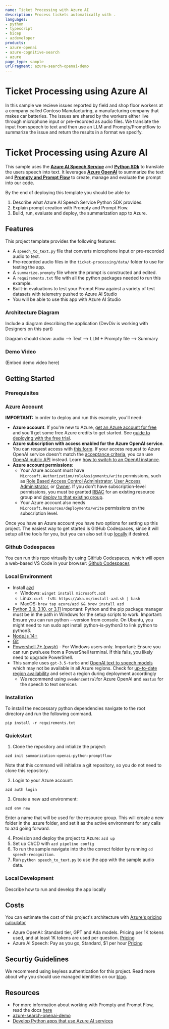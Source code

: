 ```yaml
---
name: Ticket Processing with Azure AI
description: Process tickets automatically with .
languages:
- python
- typescript
- bicep
- azdeveloper
products:
- azure-openai
- azure-cognitive-search
- azure
page_type: sample
urlFragment: azure-search-openai-demo
---
```


# Ticket Processing using Azure AI

In this sample we recieve issues reported by field and shop floor workers at a company called Contoso Manufacturing, a manufacturing company that makes car batteries. The issues are shared by the workers either live through microphone input or pre-recorded as audio files. We translate the input from speech to text and then use an LLM and Prompty/Promptflow to summarize the issue and return the results in a format we specify.

# Ticket Processing using Azure AI 

This sample uses the **[Azure AI Speech Service](https://learn.microsoft.com/en-us/azure/ai-services/speech-service/)** and **[Python SDk](https://learn.microsoft.com/en-us/azure/ai-services/speech-service/quickstarts/setup-platform?pivots=programming-language-python&tabs=macos%2Cubuntu%2Cdotnetcli%2Cdotnet%2Cjre%2Cmaven%2Cnodejs%2Cmac%2Cvscode)** to translate the users speech into text. It leverages **[Azure OpenAI](https://learn.microsoft.com/en-us/azure/ai-services/openai/)** to summarize the text and **[Prompty and Prompt Flow](https://microsoft.github.io/promptflow/how-to-guides/develop-a-prompty/index.html)** to create, manage and evaluate the prompt into our code.

By the end of deploying this template you should be able to:

 1. Describe what Azure AI Speech Service Python SDK provides.
 2. Explain prompt creation with Prompty and Prompt Flow. 
 3. Build, run, evaluate and deploy, the summarization app to Azure.

## Features

This project template provides the following features:

* A `speech_to_text.py` file that converts microphone input or pre-recorded audio to text.
* Pre-recorded audio files in the `ticket-processing/data/` folder to use for testing the app.
* A `summarize.prompty` file where the prompt is constructed and edited.
* A `requirements.txt` file with all the python packages needed to run this example.
* Built-in evaluations to test your Prompt Flow against a variety of test datasets with telemetry pushed to Azure AI Studio
* You will be able to use this app with Azure AI Studio

### Architecture Diagram
Include a diagram describing the application (DevDiv is working with Designers on this part)

Diagram should show: audio --> Text --> LLM + Prompty file --> Summary 

### Demo Video 
(Embed demo video here)

## Getting Started

### Prerequisites

### Azure Account 

**IMPORTANT:** In order to deploy and run this example, you'll need:

* **Azure account**. If you're new to Azure, [get an Azure account for free](https://azure.microsoft.com/free/cognitive-search/) and you'll get some free Azure credits to get started. See [guide to deploying with the free trial](docs/deploy_lowcost.md).
* **Azure subscription with access enabled for the Azure OpenAI service**. You can request access with [this form](https://aka.ms/oaiapply). If your access request to Azure OpenAI service doesn't match the [acceptance criteria](https://learn.microsoft.com/legal/cognitive-services/openai/limited-access?context=%2Fazure%2Fcognitive-services%2Fopenai%2Fcontext%2Fcontext), you can use [OpenAI public API](https://platform.openai.com/docs/api-reference/introduction) instead. Learn [how to switch to an OpenAI instance](docs/deploy_existing.md#openaicom-openai).
* **Azure account permissions**:
  * Your Azure account must have `Microsoft.Authorization/roleAssignments/write` permissions, such as [Role Based Access Control Administrator](https://learn.microsoft.com/azure/role-based-access-control/built-in-roles#role-based-access-control-administrator-preview), [User Access Administrator](https://learn.microsoft.com/azure/role-based-access-control/built-in-roles#user-access-administrator), or [Owner](https://learn.microsoft.com/azure/role-based-access-control/built-in-roles#owner). If you don't have subscription-level permissions, you must be granted [RBAC](https://learn.microsoft.com/azure/role-based-access-control/built-in-roles#role-based-access-control-administrator-preview) for an existing resource group and [deploy to that existing group](docs/deploy_existing.md#resource-group).
  * Your Azure account also needs `Microsoft.Resources/deployments/write` permissions on the subscription level.


Once you have an Azure account you have two options for setting up this project. The easiest way to get started is GitHub Codespaces, since it will setup all the tools for you, but you can also set it up [locally]() if desired.

### Github Codespaces 

You can run this repo virtually by using GitHub Codespaces, which will open a web-based VS Code in your browser:
[Github Codespaces](https://codespaces.new/Azure-Samples/summarization-openai-python-promptflow)

### Local Environment 

- Install [azd](https://aka.ms/install-azd)
    - Windows: `winget install microsoft.azd`
    - Linux: `curl -fsSL https://aka.ms/install-azd.sh | bash`
    - MacOS: `brew tap azure/azd && brew install azd`
- [Python 3.9, 3.10, or 3.11](https://www.python.org/downloads/)
    Important: Python and the pip package manager must be in the path in Windows for the setup scripts to work.
    Important: Ensure you can run python --version from console. On Ubuntu, you might need to run sudo apt install python-is-python3 to link python to python3.
- [Node.js 14+](https://nodejs.org/en/download/) 
- [Git](https://git-scm.com/downloads)
- [Powershell 7+ (pwsh)](https://github.com/powershell/powershell) - For Windows users only.
    Important: Ensure you can run pwsh.exe from a PowerShell terminal. If this fails, you likely need to upgrade PowerShell.
- This sample uses `gpt-3.5-turbo` and [OpenAI text to speech models](https://learn.microsoft.com/en-us/azure/ai-services/openai/concepts/models#text-to-speech-preview) which may not be available in all Azure regions. Check for [up-to-date region availability](https://learn.microsoft.com/azure/ai-services/openai/concepts/models#standard-deployment-model-availability) and select a region during deployment accordingly
    - We recommend using `swedencentral`for Azure OpenAI and `eastus` for the speech to text services 
 
### Installation 

To install the neccessary python dependencies navigate to the root directory and run the following command.
```
pip install -r requirements.txt
```
### Quickstart
 
1. Clone the repository and intialize the project: 
```
azd init summarization-openai-python-promptflow
```
Note that this command will initialize a git repository, so you do not need to clone this repository.

2. Login to your Azure account:
```
azd auth login
```

3. Create a new azd environment:
```
azd env new
```
Enter a name that will be used for the resource group. This will create a new folder in the .azure folder, and set it as the active environment for any calls to azd going forward.

4. Provision and deploy the project to Azure: `azd up`
6. Set up CI/CD with `azd pipeline config`
7. To run the sample navigate into the the correct folder by running `cd speech-recognition`. 
8. Run `python speech_to_text.py` to use the app with the sample audio data.  

### Local Development
Describe how to run and develop the app locally

## Costs
You can estimate the cost of this project's architecture with [Azure's pricing calculator](https://azure.microsoft.com/pricing/calculator/)
 
- Azure OpenAI: Standard tier, GPT and Ada models. Pricing per 1K tokens used, and at least 1K tokens are used per question. [Pricing](https://azure.microsoft.com/pricing/details/cognitive-services/openai-service/)
- Azure AI Speech: Pay as you go, Standard,	$1 per hour [Pricing](https://azure.microsoft.com/en-gb/pricing/details/cognitive-services/speech-services/)


## Securtiy Guidelines

We recommend using keyless authentication for this project. Read more about why you should use managed identities on our [blog](https://techcommunity.microsoft.com/t5/microsoft-developer-community/using-keyless-authentication-with-azure-openai/ba-p/4111521). 

## Resources

- For more information about working with Prompty and Prompt Flow, read the docs [here](https://microsoft.github.io/promptflow/how-to-guides/develop-a-prompty/index.html)
- [azure-search-openai-demo](https://github.com/Azure-Samples/azure-search-openai-demo?tab=readme-ov-file)
- [Develop Python apps that use Azure AI services](https://learn.microsoft.com/azure/developer/python/azure-ai-for-python-developers)


